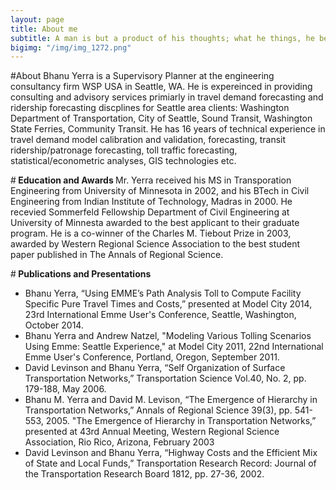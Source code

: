```yaml
---
layout: page
title: About me
subtitle: A man is but a product of his thoughts; what he things, he becomes. - Gandhi
bigimg: "/img/img_1272.png"
---
```


#About
Bhanu Yerra is a Supervisory Planner at the engineering consultancy firm WSP USA in Seattle, WA. He is expereinced in providing consulting and advisory services primiarly in travel demand forecasting and ridership forecasting discplines for Seattle area clients: Washington Department of Transportation, City of Seattle, Sound Transit, Washington State Ferries, Community Transit. He has 16 years of technical experience in travel demand model calibration and validation, forecasting, transit ridership/patronage forecasting, toll traffic forecasting, statistical/econometric analyses, GIS technologies etc.

#<b> Education and Awards </b>
Mr. Yerra received his MS in Transporation Engineering from University of Minnesota in 2002, and his BTech in Civil Engineering from Indian Institute of Technology, Madras in 2000. He recevied Sommerfeld Fellowship Department of Civil Engineering at University of Minnesta awarded to the best applicant to their graduate program. He is a co-winner of the Charles M. Tiebout Prize in 2003, awarded by Western Regional Science Association to the best student paper published in The Annals of Regional Science.

#<b> Publications and Presentations </b>
* Bhanu Yerra, “Using EMME’s Path Analysis Toll to Compute Facility Specific Pure Travel Times and Costs,” presented at Model City 2014, 23rd International Emme User's Conference, Seattle, Washington, October 2014.
* Bhanu Yerra and Andrew Natzel, "Modeling Various Tolling Scenarios Using Emme: Seattle Experience," at Model City 2011, 22nd International Emme User's Conference, Portland, Oregon, September 2011.
* David Levinson and Bhanu Yerra, “Self Organization of Surface Transportation Networks,” Transportation Science Vol.40, No. 2, pp. 179-188, May 2006.
* Bhanu M. Yerra and David M. Levison, “The Emergence of Hierarchy in Transportation Networks,” Annals of Regional Science 39(3), pp. 541-553, 2005.
"The Emergence of Hierarchy in Transportation Networks,” presented at 43rd Annual Meeting, Western Regional Science Association, Rio Rico, Arizona, February 2003
* David Levinson and Bhanu Yerra, “Highway Costs and the Efficient Mix of State and Local Funds,” Transportation Research Record: Journal of the Transportation Research Board 1812, pp. 27-36, 2002.
